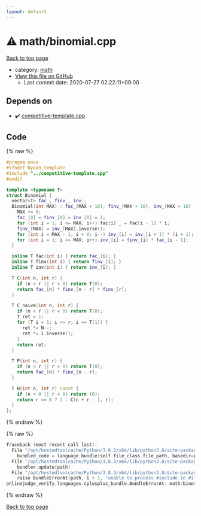 ```yaml
---
layout: default
---
```


<!-- mathjax config similar to math.stackexchange -->
<script type="text/javascript" async
  src="https://cdnjs.cloudflare.com/ajax/libs/mathjax/2.7.5/MathJax.js?config=TeX-MML-AM_CHTML">
</script>
<script type="text/x-mathjax-config">
  MathJax.Hub.Config({
    TeX: { equationNumbers: { autoNumber: "AMS" }},
    tex2jax: {
      inlineMath: [ ['$','$'] ],
      processEscapes: true
    },
    "HTML-CSS": { matchFontHeight: false },
    displayAlign: "left",
    displayIndent: "2em"
  });
</script>

<script type="text/javascript" src="https://cdnjs.cloudflare.com/ajax/libs/jquery/3.4.1/jquery.min.js"></script>
<script src="https://cdn.jsdelivr.net/npm/jquery-balloon-js@1.1.2/jquery.balloon.min.js" integrity="sha256-ZEYs9VrgAeNuPvs15E39OsyOJaIkXEEt10fzxJ20+2I=" crossorigin="anonymous"></script>
<script type="text/javascript" src="../../assets/js/copy-button.js"></script>
<link rel="stylesheet" href="../../assets/css/copy-button.css" />


# :warning: math/binomial.cpp

<a href="../../index.html">Back to top page</a>

* category: <a href="../../index.html#7e676e9e663beb40fd133f5ee24487c2">math</a>
* <a href="{{ site.github.repository_url }}/blob/master/math/binomial.cpp">View this file on GitHub</a>
    - Last commit date: 2020-07-27 02:22:11+09:00




## Depends on

* :heavy_check_mark: <a href="../competitive-template.cpp.html">competitive-template.cpp</a>


## Code

<a id="unbundled"></a>
{% raw %}
```cpp
#pragma once
#ifndef Nyaan_template
#include "../competitive-template.cpp"
#endif

template <typename T>
struct Binomial {
  vector<T> fac_, finv_, inv_;
  Binomial(int MAX) : fac_(MAX + 10), finv_(MAX + 10), inv_(MAX + 10) {
    MAX += 9;
    fac_[0] = finv_[0] = inv_[0] = 1;
    for (int i = 1; i <= MAX; i++) fac[i] _ = fac[i - 1] * i;
    finv_[MAX] = inv_[MAX].inverse();
    for (int i = MAX - 1; i > 0; i--) inv_[i] = inv_[i + 1] * (i + 1);
    for (int i = 1; i <= MAX; i++) inv_[i] = finv_[i] * fac_[i - 1];
  }

  inline T fac(int i) { return fac_[i]; }
  inline T finv(int i) { return finv_[i]; }
  inline T inv(int i) { return inv_[i]; }

  T C(int n, int r) {
    if (n < r || r < 0) return T(0);
    return fac_[n] * finv_[n - r] * finv_[r];
  }

  T C_naive(int n, int r) {
    if (n < r || r < 0) return T(0);
    T ret = 1;
    for (T i = 1; i <= r; i += T(1)) {
      ret *= N--;
      ret *= i.inverse();
    }
    return ret;
  }

  T P(int n, int r) {
    if (n < r || r < 0) return T(0);
    return fac_[n] * finv_[n - r];
  }

  T H(int n, int r) const {
    if (n < 0 || r < 0) return (0);
    return r == 0 ? 1 : C(n + r - 1, r);
  }
};
```
{% endraw %}

<a id="bundled"></a>
{% raw %}
```cpp
Traceback (most recent call last):
  File "/opt/hostedtoolcache/Python/3.8.3/x64/lib/python3.8/site-packages/onlinejudge_verify/docs.py", line 349, in write_contents
    bundled_code = language.bundle(self.file_class.file_path, basedir=pathlib.Path.cwd())
  File "/opt/hostedtoolcache/Python/3.8.3/x64/lib/python3.8/site-packages/onlinejudge_verify/languages/cplusplus.py", line 185, in bundle
    bundler.update(path)
  File "/opt/hostedtoolcache/Python/3.8.3/x64/lib/python3.8/site-packages/onlinejudge_verify/languages/cplusplus_bundle.py", line 306, in update
    raise BundleErrorAt(path, i + 1, "unable to process #include in #if / #ifdef / #ifndef other than include guards")
onlinejudge_verify.languages.cplusplus_bundle.BundleErrorAt: math/binomial.cpp: line 3: unable to process #include in #if / #ifdef / #ifndef other than include guards

```
{% endraw %}

<a href="../../index.html">Back to top page</a>

